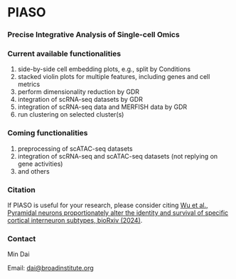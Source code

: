 # PIASO
### Precise Integrative Analysis of Single-cell Omics

### Current available functionalities
1. side-by-side cell embedding plots, e.g., split by Conditions
2. stacked violin plots for multiple features, including genes and cell metrics
3. perform dimensionality reduction by GDR
4. integration of scRNA-seq datasets by GDR
5. integration of scRNA-seq data and MERFISH data by GDR
6. run clustering on selected cluster(s)

### Coming functionalities
1. preprocessing of scATAC-seq datasets
2. integration of scRNA-seq and scATAC-seq datasets (not replying on gene activities)
3. and others


### Citation
If PIASO is useful for your research, please consider citing [Wu et al., Pyramidal neurons proportionately alter the identity and survival of specific cortical interneuron subtypes, bioRxiv (2024)](https://www.biorxiv.org/content/10.1101/2024.07.20.604399v1). 

### Contact
Min Dai

Email: dai@broadinstitute.org
